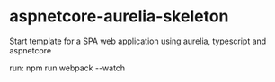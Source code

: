 # aspnetcore-aurelia-skeleton
Start template for a SPA web application using aurelia, typescript and aspnetcore

run: npm run webpack --watch
